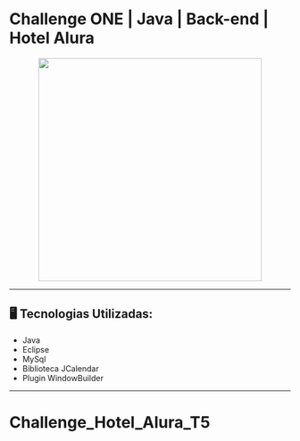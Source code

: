 # Challenge ONE | Java | Back-end | Hotel Alura

<p align="center" >
     <img width="400" heigth="400" src="https://user-images.githubusercontent.com/101413385/173164615-192ca98a-1a44-480e-9229-9f82f456eec8.png">

</p>

---

## 🖥️ Tecnologias Utilizadas:

- Java
- Eclipse
- MySql
- Biblioteca JCalendar
- Plugin WindowBuilder </br>

---


# Challenge_Hotel_Alura_T5
